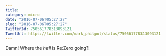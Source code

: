 ```yaml
---
title: 
category: micro
date: "2016-07-06T05:27:27"
slug: "2016-07-06T05:27:27"
TwitterId: 750561778313093121
TweetUrl: https://twitter.com/mark_philpot/status/750561778313093121
---
```


Damn! Where the _hell_ is Re:Zero going?!
